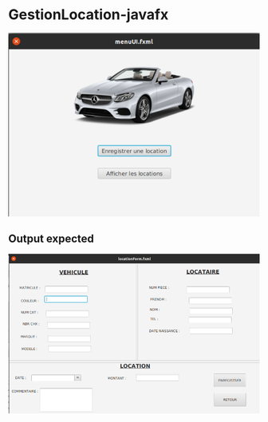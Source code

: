 # GestionLocation-javafx

![output2](readme/output1.png)

## Output expected
![output2](readme/output2.png)